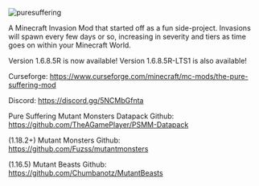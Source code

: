 ![puresuffering](https://user-images.githubusercontent.com/79672176/123492680-0bed9c00-d5cf-11eb-9716-0d77e1471450.png)

A Minecraft Invasion Mod that started off as a fun side-project. Invasions will spawn every few days or so, increasing in severity and tiers as time goes on within your Minecraft World.

Version 1.6.8.5R is now available!
Version 1.6.8.5R-LTS1 is also available!

Curseforge: https://www.curseforge.com/minecraft/mc-mods/the-pure-suffering-mod

Discord: https://discord.gg/5NCMbGfnta

Pure Suffering Mutant Monsters Datapack Github: https://github.com/TheAGamePlayer/PSMM-Datapack

(1.18.2+) Mutant Monsters Github: https://github.com/Fuzss/mutantmonsters

(1.16.5) Mutant Beasts Github: https://github.com/Chumbanotz/MutantBeasts
